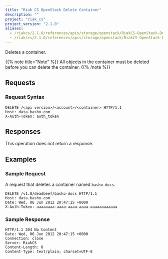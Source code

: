 ```yaml
---
title: "Riak CS OpenStack Delete Container"
description: ""
project: "riak_cs"
project_version: "2.1.0"
aliases:
  - /riakcs/2.1.0/references/apis/storage/openstack/RiakCS-OpenStack-Delete-Container
  - /riak/cs/2.1.0/references/apis/storage/openstack/RiakCS-OpenStack-Delete-Container
---
```


Deletes a container.

{{% note title="Note" %}}
All objects in the container must be deleted before you can delete the
container.
{{% /note %}}

## Requests

### Request Syntax

```http
DELETE /<api version>/<account>/<container> HTTP/1.1
Host: data.basho.com
X-Auth-Token: auth_token
```

## Responses

This operation does not return a response.

## Examples

### Sample Request

A request that deletes a container named `basho-docs`.

```http
DELETE /v1.0/deadbeef/basho-docs HTTP/1.1
Host: data.basho.com
Date: Wed, 06 Jun 2012 20:47:15 +0000
X-Auth-Token: aaaaaaaa-aaaa-aaaa-aaaa-aaaaaaaaaaaa
```

### Sample Response

```http
HTTP/1.1 204 No Content
Date: Wed, 06 Jun 2012 20:47:15 +0000
Connection: close
Server: RiakCS
Content-Length: 0
Content-Type: text/plain; charset=UTF-8
```
